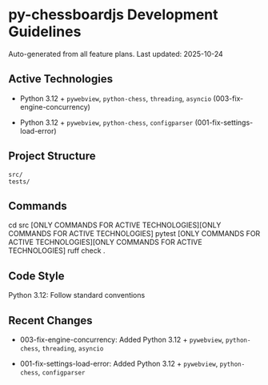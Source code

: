 # py-chessboardjs Development Guidelines

Auto-generated from all feature plans. Last updated: 2025-10-24

## Active Technologies
- Python 3.12 + `pywebview`, `python-chess`, `threading`, `asyncio` (003-fix-engine-concurrency)

- Python 3.12 + `pywebview`, `python-chess`, `configparser` (001-fix-settings-load-error)

## Project Structure

```text
src/
tests/
```

## Commands

cd src [ONLY COMMANDS FOR ACTIVE TECHNOLOGIES][ONLY COMMANDS FOR ACTIVE TECHNOLOGIES] pytest [ONLY COMMANDS FOR ACTIVE TECHNOLOGIES][ONLY COMMANDS FOR ACTIVE TECHNOLOGIES] ruff check .

## Code Style

Python 3.12: Follow standard conventions

## Recent Changes
- 003-fix-engine-concurrency: Added Python 3.12 + `pywebview`, `python-chess`, `threading`, `asyncio`

- 001-fix-settings-load-error: Added Python 3.12 + `pywebview`, `python-chess`, `configparser`

<!-- MANUAL ADDITIONS START -->
<!-- MANUAL ADDITIONS END -->

